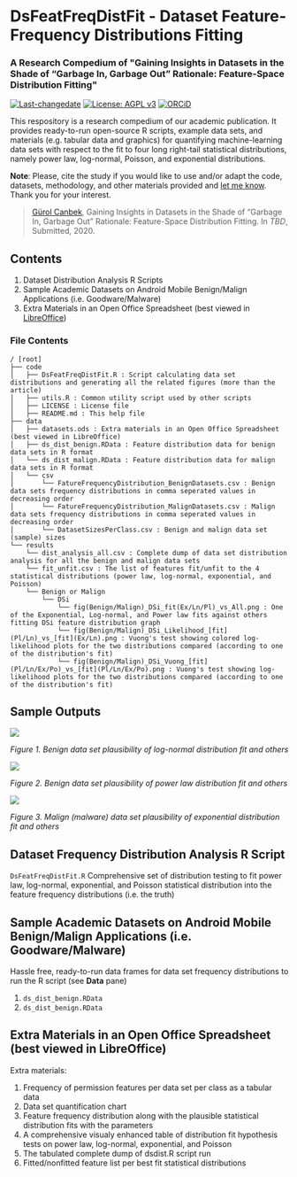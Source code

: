 # DsFeatFreqDistFit - Dataset Feature-Frequency Distributions Fitting
### A Research Compedium of "Gaining Insights in Datasets in the Shade of “Garbage In, Garbage Out” Rationale: Feature-Space Distribution Fitting"

[![Last-changedate](https://img.shields.io/badge/last%20change-2020--09--25-brightgreen.svg)](https://github.com/gurol/dsfeatfreqcomp) [![License: AGPL v3](https://img.shields.io/badge/License-AGPL%20v3-blue.svg)](https://www.gnu.org/licenses/agpl-3.0)  [![ORCiD](https://img.shields.io/badge/ORCiD-0000--0002--9337--097X-green.svg)](https://orcid.org/0000-0002-9337-097X)

This respository is a research compedium of our academic publication. It provides ready-to-run open-source R scripts, example data sets, and materials (e.g. tabular data and graphics) for quantifying machine-learning data sets with respect to the fit to four long right-tail statistical distributions, namely power law, log-normal, Poisson, and exponential distributions.

**Note**: Please, cite the study if you would like to use and/or adapt the code, datasets, methodology, and other materials provided and [let me know](mailto:gurol@canbek.com). Thank you for your interest.

> [Gürol Canbek](http://gurol.canbek.com), Gaining Insights in Datasets in the Shade of “Garbage In, Garbage Out” Rationale: Feature-Space Distribution Fitting. In *TBD*, Submitted, 2020.

## Contents
1. Dataset Distribution Analysis R Scripts
2. Sample Academic Datasets on Android Mobile Benign/Malign Applications (i.e. Goodware/Malware)
3. Extra Materials in an Open Office Spreadsheet (best viewed in [LibreOffice](https://www.libreoffice.org/download/download/))

### File Contents

```
/ [root]
├── code
│   ├── DsFeatFreqDistFit.R : Script calculating data set distributions and generating all the related figures (more than the article)
│   ├── utils.R : Common utility script used by other scripts
│   ├── LICENSE : License file
│   ├── README.md : This help file
├── data
│   ├── datasets.ods : Extra materials in an Open Office Spreadsheet (best viewed in LibreOffice)
│   ├── ds_dist_benign.RData : Feature distribution data for benign data sets in R format
│   └── ds_dist_malign.RData : Feature distribution data for malign data sets in R format
│   └── csv
│       └── FatureFrequencyDistribution_BenignDatasets.csv : Benign data sets frequency distributions in comma seperated values in decreasing order
│       └── FatureFrequencyDistribution_MalignDatasets.csv : Malign data sets frequency distributions in comma seperated values in decreasing order
│       └── DatasetSizesPerClass.csv : Benign and malign data set (sample) sizes
└── results
    └── dist_analysis_all.csv : Complete dump of data set distribution analysis for all the benign and malign data sets
    └── fit_unfit.csv : The list of features fit/unfit to the 4 statistical distributions (power law, log-normal, exponential, and Poisson)
    └── Benign or Malign
        └── DSi
            └── fig(Benign/Malign)_DSi_fit(Ex/Ln/Pl)_vs_All.png : One of the Exponential, Log-normal, and Power law fits against others fitting DSi feature distribution graph
            └── fig(Benign/Malign)_DSi_Likelihood_[fit](Pl/Ln)_vs_[fit](Ex/Ln).png : Vuong's test showing colored log-likelihood plots for the two distributions compared (according to one of the distribution's fit)
            └── fig(Benign/Malign)_DSi_Vuong_[fit](Pl/Ln/Ex/Po)_vs_[fit](Pl/Ln/Ex/Po).png : Vuong's test showing log-likelihood plots for the two distributions compared (according to one of the distribution's fit)
```
## Sample Outputs
![](https://raw.githubusercontent.com/gurol/dsanalysis/master/temp/figBenign_DS0_fitLn_vs_All.png)

*Figure 1. Benign data set plausibility of log-normal distribution fit and others*

![](https://raw.githubusercontent.com/gurol/dsanalysis/master/temp/figBenign_DS0_fitPl_vs_All.png)

*Figure 2. Benign data set plausibility of power law distribution fit and others*

![](https://raw.githubusercontent.com/gurol/dsanalysis/master/temp/figMalign_DS3_fitEx_vs_All.png)

*Figure 3. Malign (malware) data set plausibility of exponential distribution fit and others*

## Dataset Frequency Distribution Analysis R Script
`DsFeatFreqDistFit.R` Comprehensive set of distribution testing to fit power law, log-normal, exponential, and Poisson statistical distribution into the feature frequency distributions (i.e. the truth)

## Sample Academic Datasets on Android Mobile Benign/Malign Applications (i.e. Goodware/Malware)
Hassle free, ready-to-run data frames for data set frequency distributions to run the R script (see **Data** pane)
1. `ds_dist_benign.RData`
2. `ds_dist_benign.RData`

## Extra Materials in an Open Office Spreadsheet (best viewed in LibreOffice)
Extra materials:
1. Frequency of permission features per data set per class as a tabular data
2. Data set quantification chart
3. Feature frequency distribution along with the plausible statistical distribution fits with the parameters
4. A comprehensive visualy enhanced table of distribution fit hypothesis tests on power law, log-normal, exponential, and Poisson
5. The tabulated complete dump of dsdist.R script run
6. Fitted/nonfitted feature list per best fit statistical distributions

